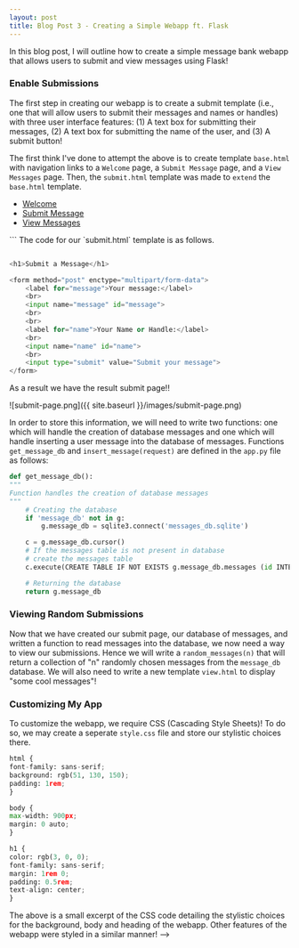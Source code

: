 ```yaml
---
layout: post
title: Blog Post 3 - Creating a Simple Webapp ft. Flask
---
```


In this blog post, I will outline how to create a simple message bank webapp that allows users to submit and view messages using Flask!

### Enable Submissions
The first step in creating our webapp is to create a submit template (i.e., one that will allow users to submit their messages and names or handles) with three user interface features: (1) A text box for submitting their messages, (2) A text box for submitting the name of the user, and (3) A submit button!

The first think I've done to attempt the above is to create template `base.html` with navigation links to a
`Welcome` page, a `Submit Message` page, and a `View Messages` page. Then, the `submit.html` template was made to `extend` the `base.html` template. 

<!-- ```python
<!doctype html>
<link rel="stylesheet" href="">
<title>PIC 16B Message Bank</title>
<nav>
  <h1>PIC 16B - Mansa's Message Bank</h1>
  <!-- <b>Navigation:</b> -->
  <ul>
    <li><a href="">Welcome</a></li>
    <li><a href="">Submit Message</a></li>
    <li><a href="">View Messages</a></li>
  </ul>
</nav>
```
The code for our `submit.html` template is as follows.

```python

<h1>Submit a Message</h1>

<form method="post" enctype="multipart/form-data">
    <label for="message">Your message:</label>
    <br>
    <input name="message" id="message">
    <br>
    <br>
    <label for="name">Your Name or Handle:</label>
    <br>
    <input name="name" id="name">
    <br>
    <input type="submit" value="Submit your message">
</form>
```
As a result we have the result submit page!!

![submit-page.png]({{ site.baseurl }}/images/submit-page.png)

In order to store this information, we will need to write two functions: one which will handle the creation of database messages and one which will handle inserting a user message into the database of messages. Functions `get_message_db` and `insert_message(request)` are defined in the `app.py` file as follows: 

```python
def get_message_db():
"""
Function handles the creation of database messages
"""
    # Creating the database 
    if 'message_db' not in g:
        g.message_db = sqlite3.connect('messages_db.sqlite')

    c = g.message_db.cursor()
    # If the messages table is not present in database
    # create the messages table
    c.execute(CREATE TABLE IF NOT EXISTS g.message_db.messages (id INTEGER PRIMARY KEY AUTOINCREMENT, handle TEXT NOT NULL, message TEXT NOT NULL))

    # Returning the database 
    return g.message_db
```

### Viewing Random Submissions

Now that we have created our submit page, our database of messages, and written a function to read messages into the database, we now need a way to view our submissions. Hence we will write a `random_messages(n)` that will return a collection of "n" randomly chosen messages from the `message_db` database. 
We will also need to write a new template `view.html` to display "some cool messages"!

### Customizing My App

To customize the webapp, we require CSS (Cascading Style Sheets)! To do so, we may create a seperate `style.css` file and store our stylistic choices there. 

```python
html {
font-family: sans-serif;
background: rgb(51, 130, 150);
padding: 1rem;
}

body {
max-width: 900px;
margin: 0 auto;
}

h1 {
color: rgb(3, 0, 0);
font-family: sans-serif;
margin: 1rem 0;
padding: 0.5rem;
text-align: center;
}
```

The above is a small excerpt of the CSS code detailing the stylistic choices for the background, body and heading of the webapp. Other features of the webapp were styled in a similar manner! -->
